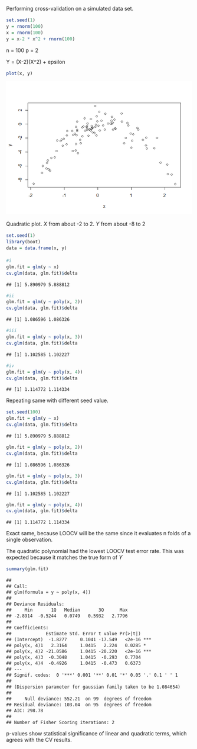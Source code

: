 Performing cross-validation on a simulated data set.

``` r
set.seed(1)
y = rnorm(100)
x = rnorm(100)
y = x-2 * x^2 + rnorm(100)
```

n = 100 p = 2

Y = (X-2)(X^2) + epsilon

``` r
plot(x, y)
```

![](8_files/figure-markdown_github/unnamed-chunk-2-1.png)

Quadratic plot. *X* from about -2 to 2. *Y* from about -8 to 2

``` r
set.seed(1)
library(boot)
data = data.frame(x, y)

#i
glm.fit = glm(y ~ x)
cv.glm(data, glm.fit)$delta
```

    ## [1] 5.890979 5.888812

``` r
#ii
glm.fit = glm(y ~ poly(x, 2))
cv.glm(data, glm.fit)$delta
```

    ## [1] 1.086596 1.086326

``` r
#iii
glm.fit = glm(y ~ poly(x, 3))
cv.glm(data, glm.fit)$delta
```

    ## [1] 1.102585 1.102227

``` r
#iv
glm.fit = glm(y ~ poly(x, 4))
cv.glm(data, glm.fit)$delta
```

    ## [1] 1.114772 1.114334

Repeating same with different seed value.

``` r
set.seed(100)
glm.fit = glm(y ~ x)
cv.glm(data, glm.fit)$delta
```

    ## [1] 5.890979 5.888812

``` r
glm.fit = glm(y ~ poly(x, 2))
cv.glm(data, glm.fit)$delta
```

    ## [1] 1.086596 1.086326

``` r
glm.fit = glm(y ~ poly(x, 3))
cv.glm(data, glm.fit)$delta
```

    ## [1] 1.102585 1.102227

``` r
glm.fit = glm(y ~ poly(x, 4))
cv.glm(data, glm.fit)$delta
```

    ## [1] 1.114772 1.114334

Exact same, because LOOCV will be the same since it evaluates n folds of a single observation.

The quadratic polynomial had the lowest LOOCV test error rate. This was expected because it matches the true form of *Y*

``` r
summary(glm.fit)
```

    ## 
    ## Call:
    ## glm(formula = y ~ poly(x, 4))
    ## 
    ## Deviance Residuals: 
    ##     Min       1Q   Median       3Q      Max  
    ## -2.8914  -0.5244   0.0749   0.5932   2.7796  
    ## 
    ## Coefficients:
    ##             Estimate Std. Error t value Pr(>|t|)    
    ## (Intercept)  -1.8277     0.1041 -17.549   <2e-16 ***
    ## poly(x, 4)1   2.3164     1.0415   2.224   0.0285 *  
    ## poly(x, 4)2 -21.0586     1.0415 -20.220   <2e-16 ***
    ## poly(x, 4)3  -0.3048     1.0415  -0.293   0.7704    
    ## poly(x, 4)4  -0.4926     1.0415  -0.473   0.6373    
    ## ---
    ## Signif. codes:  0 '***' 0.001 '**' 0.01 '*' 0.05 '.' 0.1 ' ' 1
    ## 
    ## (Dispersion parameter for gaussian family taken to be 1.084654)
    ## 
    ##     Null deviance: 552.21  on 99  degrees of freedom
    ## Residual deviance: 103.04  on 95  degrees of freedom
    ## AIC: 298.78
    ## 
    ## Number of Fisher Scoring iterations: 2

p-values show statistical significance of linear and quadratic terms, which agrees with the CV results.
